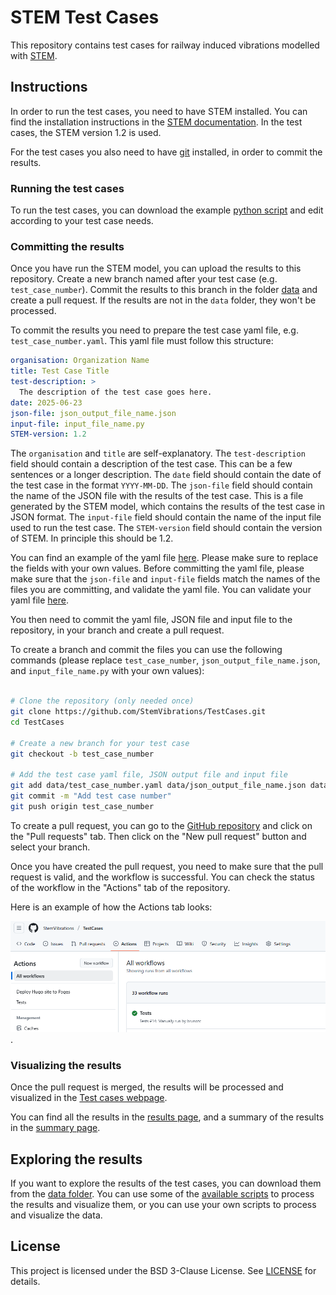 # STEM Test Cases

This repository contains test cases for railway induced vibrations modelled with [STEM](https://github.com/stemVibrations/stem).

## Instructions

In order to run the test cases, you need to have STEM installed.
You can find the installation instructions in the [STEM documentation](https://stemvibrations.readthedocs.io/v1.2/#stem-installation).
In the test cases, the STEM version 1.2 is used.

For the test cases you also need to have [git](https://git-scm.com/) installed, in order to commit the results.


### Running the test cases

To run the test cases, you can download the example [python script](inputs/example_stem.py) and edit
according to your test case needs.


### Committing the results

Once you have run the STEM model, you can upload the results to this repository.
Create a new branch named after your test case (e.g. `test_case_number`).
Commit the results to this branch in the folder [data](/data) and create a pull request.
If the results are not in the `data` folder, they won't be processed.

To commit the results you need to prepare the test case yaml file, e.g. `test_case_number.yaml`.
This yaml file must follow this structure:

```yaml
organisation: Organization Name
title: Test Case Title
test-description: >
  The description of the test case goes here.
date: 2025-06-23
json-file: json_output_file_name.json
input-file: input_file_name.py
STEM-version: 1.2
```

The `organisation` and `title` are self-explanatory.
The `test-description` field should contain a description of the test case. This can be a few sentences or a longer description.
The `date` field should contain the date of the test case in the format `YYYY-MM-DD`.
The `json-file` field should contain the name of the JSON file with the results of the test case. This is a file generated by the STEM model, which contains the results of the test case in JSON format.
The `input-file` field should contain the name of the input file used to run the test case.
The `STEM-version` field should contain the version of STEM. In principle this should be 1.2.

You can find an example of the yaml file [here](inputs/example_yaml.yaml).
Please make sure to replace the fields with your own values. Before committing the yaml file, please make sure that the `json-file` and `input-file` fields match the names of the files you are committing, and validate the yaml file.
You can validate your yaml file [here](https://www.yamllint.com/).

You then need to commit the yaml file, JSON file and input file to the repository, in your branch and create a pull request.

To create a branch and commit the files you can use the following commands (please replace `test_case_number`, `json_output_file_name.json`, and `input_file_name.py` with your own values):

```bash

# Clone the repository (only needed once)
git clone https://github.com/StemVibrations/TestCases.git
cd TestCases

# Create a new branch for your test case
git checkout -b test_case_number

# Add the test case yaml file, JSON output file and input file
git add data/test_case_number.yaml data/json_output_file_name.json data/input_file_name.py
git commit -m "Add test case number"
git push origin test_case_number
```

To create a pull request, you can go to the [GitHub repository](https://github.com/StemVibrations/TestCases)
and click on the "Pull requests" tab.
Then click on the "New pull request" button and select your branch.

Once you have created the pull request, you need to make sure that the pull request is valid, and the workflow is successful.
You can check the status of the workflow in the "Actions" tab of the repository.

Here is an example of how the Actions tab looks:

![Actions Tab](/static/actions.png).

### Visualizing the results
Once the pull request is merged, the results will be processed and visualized in the [Test cases webpage](https://stemvibrations.github.io/TestCases/).

You can find all the results in the [results page](https://stemvibrations.github.io/TestCases/results), and a summary of the results in the [summary page](https://stemvibrations.github.io/TestCases/summary).


## Exploring the results

If you want to explore the results of the test cases, you can download them from the [data folder](/data).
You can use some of the [available scripts](scripts/process_data.py) to process the results and visualize them,
or you can use your own scripts to process and visualize the data.


## License

This project is licensed under the BSD 3-Clause License. See [LICENSE](LICENSE) for details.